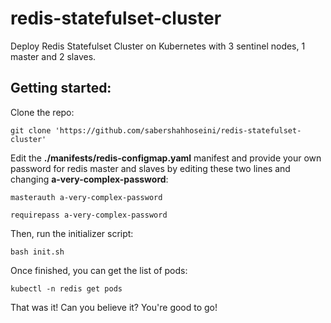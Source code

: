 # redis-statefulset-cluster
Deploy Redis Statefulset Cluster on Kubernetes with 3 sentinel nodes, 1 master and 2 slaves.

## Getting started:

Clone the repo:

`git clone 'https://github.com/sabershahhoseini/redis-statefulset-cluster'`

Edit the **./manifests/redis-configmap.yaml** manifest and provide your own password for redis master and slaves by editing these two lines and changing **a-very-complex-password**:

 `masterauth a-very-complex-password`
 
 `requirepass a-very-complex-password`
 
Then, run the initializer script:

`bash init.sh`

Once finished, you can get the list of pods:

`kubectl -n redis get pods`

That was it! Can you believe it? You're good to go!
